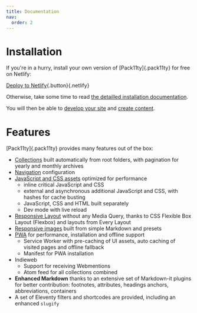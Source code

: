 ```yaml
---
title: Documentation
nav:
  order: 2
---
```


# Installation

If you're in a hurry, install your own version of [Pack11ty]{.pack11ty} for free on Netlify:

[Deploy to Netlify](https://app.netlify.com/start/deploy?repository=https://github.com/nhoizey/pack11ty&stack=cms){.button}{.netlify}

Otherwise, take some time to read [the detailled installation documentation](installation/).

You will then be able to [develop your site](development/) and [create content](content/).

# Features

[Pack11ty]{.pack11ty} provides many features out of the box:

- [Collections](collections/) built automatically from root folders, with pagination for yearly and monthly archives
- [Navigation](navigation/) configuration
- [JavaScript and CSS assets](assets/) optimized for performance
  - inline critical JavaScript and CSS
  - external and asynchronous additional JavaScript and CSS, with hashes for cache busting
  - JavaScript, CSS and HTML built separately
  - Dev mode with live reload
- [Responsive Layout](layout/) without any Media Query, thanks to CSS Flexible Box Layout (Flexbox) and layouts from Every Layout
- [Responsive images](responsive-images/) built from simple Markdown and presets
- [PWA](pwa/) for performance, installation and offline support
  - Service Worker with pre-caching of UI assets, auto caching of visited pages and offline fallback
  - Manifest for PWA installation
- Indieweb
  - Support for receiving Webmentions
  - Atom feed for all collections combined
- **Enhanced Markdown** thanks to an extensive set of Markdown-it plugins for better contribution: footnotes, attributes, headings anchors, abbreviations, containers
- A set of Eleventy filters and shortcodes are provided, including an enhanced `slugify`
